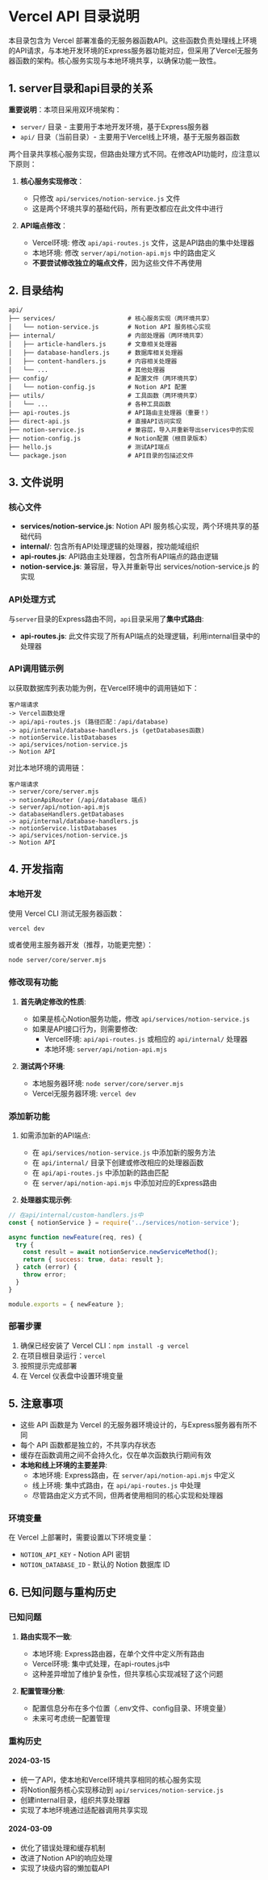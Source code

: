 # Vercel API 目录说明

本目录包含为 Vercel 部署准备的无服务器函数API。这些函数负责处理线上环境的API请求，与本地开发环境的Express服务器功能对应，但采用了Vercel无服务器函数的架构。核心服务实现与本地环境共享，以确保功能一致性。

## 1. server目录和api目录的关系

**重要说明**：本项目采用双环境架构：
- `server/` 目录 - 主要用于本地开发环境，基于Express服务器
- `api/` 目录（当前目录）- 主要用于Vercel线上环境，基于无服务器函数

两个目录共享核心服务实现，但路由处理方式不同。在修改API功能时，应注意以下原则：

1. **核心服务实现修改**：
   - 只修改 `api/services/notion-service.js` 文件
   - 这是两个环境共享的基础代码，所有更改都应在此文件中进行

2. **API端点修改**：
   - Vercel环境: 修改 `api/api-routes.js` 文件，这是API路由的集中处理器
   - 本地环境: 修改 `server/api/notion-api.mjs` 中的路由定义
   - **不要尝试修改独立的端点文件**，因为这些文件不再使用

## 2. 目录结构

```
api/
├── services/                    # 核心服务实现（两环境共享）
│   └── notion-service.js        # Notion API 服务核心实现
├── internal/                    # 内部处理器（两环境共享）
│   ├── article-handlers.js      # 文章相关处理器
│   ├── database-handlers.js     # 数据库相关处理器
│   ├── content-handlers.js      # 内容相关处理器
│   └── ...                      # 其他处理器
├── config/                      # 配置文件（两环境共享）
│   └── notion-config.js         # Notion API 配置
├── utils/                       # 工具函数（两环境共享）
│   └── ...                      # 各种工具函数
├── api-routes.js                # API路由主处理器（重要！）
├── direct-api.js                # 直接API访问实现
├── notion-service.js            # 兼容层，导入并重新导出services中的实现
├── notion-config.js             # Notion配置（根目录版本）
├── hello.js                     # 测试API端点
└── package.json                 # API目录的包描述文件
```

## 3. 文件说明

### 核心文件

- **services/notion-service.js**: Notion API 服务核心实现，两个环境共享的基础代码
- **internal/**: 包含所有API处理逻辑的处理器，按功能域组织
- **api-routes.js**: API路由主处理器，包含所有API端点的路由逻辑
- **notion-service.js**: 兼容层，导入并重新导出 services/notion-service.js 的实现

### API处理方式

与`server`目录的Express路由不同，`api`目录采用了**集中式路由**:

- **api-routes.js**: 此文件实现了所有API端点的处理逻辑，利用internal目录中的处理器

### API调用链示例

以获取数据库列表功能为例，在Vercel环境中的调用链如下：

```
客户端请求 
-> Vercel函数处理 
-> api/api-routes.js (路径匹配：/api/database) 
-> api/internal/database-handlers.js (getDatabases函数)
-> notionService.listDatabases
-> api/services/notion-service.js
-> Notion API
```

对比本地环境的调用链：

```
客户端请求 
-> server/core/server.mjs 
-> notionApiRouter (/api/database 端点) 
-> server/api/notion-api.mjs
-> databaseHandlers.getDatabases 
-> api/internal/database-handlers.js 
-> notionService.listDatabases 
-> api/services/notion-service.js
-> Notion API
```

## 4. 开发指南

### 本地开发

使用 Vercel CLI 测试无服务器函数：

```bash
vercel dev
```

或者使用主服务器开发（推荐，功能更完整）：

```bash
node server/core/server.mjs
```

### 修改现有功能

1. **首先确定修改的性质**:
   - 如果是核心Notion服务功能，修改 `api/services/notion-service.js`
   - 如果是API接口行为，则需要修改:
     - Vercel环境: `api/api-routes.js` 或相应的 `api/internal/` 处理器
     - 本地环境: `server/api/notion-api.mjs` 

2. **测试两个环境**:
   - 本地服务器环境: `node server/core/server.mjs`
   - Vercel无服务器环境: `vercel dev`

### 添加新功能

1. 如需添加新的API端点:
   - 在 `api/services/notion-service.js` 中添加新的服务方法
   - 在 `api/internal/` 目录下创建或修改相应的处理器函数
   - 在 `api/api-routes.js` 中添加新的路由匹配
   - 在 `server/api/notion-api.mjs` 中添加对应的Express路由

2. **处理器实现示例**:
```javascript
// 在api/internal/custom-handlers.js中
const { notionService } = require('../services/notion-service');

async function newFeature(req, res) {
  try {
    const result = await notionService.newServiceMethod();
    return { success: true, data: result };
  } catch (error) {
    throw error;
  }
}

module.exports = { newFeature };
```

### 部署步骤

1. 确保已经安装了 Vercel CLI：`npm install -g vercel`
2. 在项目根目录运行：`vercel`
3. 按照提示完成部署
4. 在 Vercel 仪表盘中设置环境变量

## 5. 注意事项

- 这些 API 函数是为 Vercel 的无服务器环境设计的，与Express服务器有所不同
- 每个 API 函数都是独立的，不共享内存状态
- 缓存在函数调用之间不会持久化，仅在单次函数执行期间有效
- **本地和线上环境的主要差异**:
  - 本地环境: Express路由，在 `server/api/notion-api.mjs` 中定义
  - 线上环境: 集中式路由，在 `api/api-routes.js` 中处理
  - 尽管路由定义方式不同，但两者使用相同的核心实现和处理器

### 环境变量

在 Vercel 上部署时，需要设置以下环境变量：

- `NOTION_API_KEY` - Notion API 密钥
- `NOTION_DATABASE_ID` - 默认的 Notion 数据库 ID

## 6. 已知问题与重构历史

### 已知问题

1. **路由实现不一致**: 
   - 本地环境: Express路由器，在单个文件中定义所有路由
   - Vercel环境: 集中式处理，在api-routes.js中
   - 这种差异增加了维护复杂性，但共享核心实现减轻了这个问题

2. **配置管理分散**:
   - 配置信息分布在多个位置（.env文件、config目录、环境变量）
   - 未来可考虑统一配置管理

### 重构历史

#### 2024-03-15
- 统一了API，使本地和Vercel环境共享相同的核心服务实现
- 将Notion服务核心实现移动到 `api/services/notion-service.js`
- 创建internal目录，组织共享处理器
- 实现了本地环境通过适配器调用共享实现

#### 2024-03-09
- 优化了错误处理和缓存机制
- 改进了Notion API的响应处理
- 实现了块级内容的懒加载API 